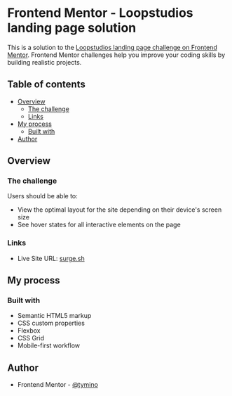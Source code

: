 # Frontend Mentor - Loopstudios landing page solution

This is a solution to the [Loopstudios landing page challenge on Frontend Mentor](https://www.frontendmentor.io/challenges/loopstudios-landing-page-N88J5Onjw). Frontend Mentor challenges help you improve your coding skills by building realistic projects.

## Table of contents

- [Overview](#overview)
  - [The challenge](#the-challenge)
  - [Links](#links)
- [My process](#my-process)
  - [Built with](#built-with)
- [Author](#author)

## Overview

### The challenge

Users should be able to:

- View the optimal layout for the site depending on their device's screen size
- See hover states for all interactive elements on the page

### Links

- Live Site URL: [surge.sh](https://tymino-loopstudios-landing-page.surge.sh/)

## My process

### Built with

- Semantic HTML5 markup
- CSS custom properties
- Flexbox
- CSS Grid
- Mobile-first workflow

## Author

- Frontend Mentor - [@tymino](https://www.frontendmentor.io/profile/tymino)
